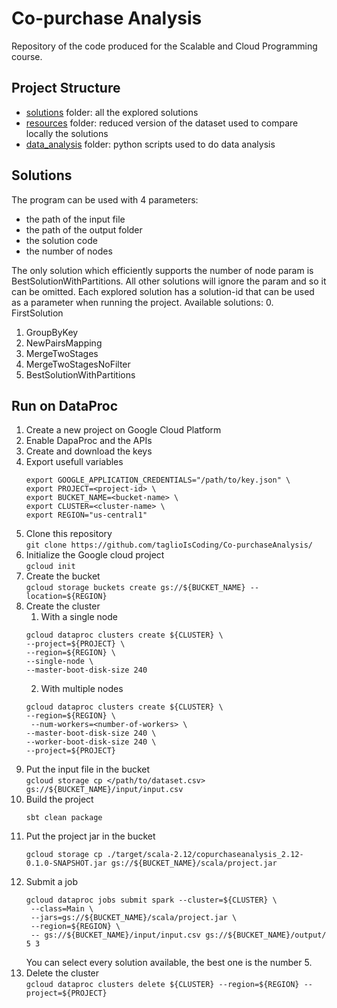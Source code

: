 # Co-purchase Analysis
Repository of the code produced for the Scalable and Cloud Programming course. 

## Project Structure 
- [solutions](./src/main/scala/solutions) folder: all the explored solutions 
- [resources](./src/main/resources) folder: reduced version of the dataset used to compare locally the solutions 
- [data_analysis](./data_analysis/data-analysis.ipynb) folder: python scripts used to do data analysis

## Solutions 
The program can be used with 4 parameters:
- the path of the input file 
- the path of the output folder 
- the solution code 
- the number of nodes

The only solution which efficiently supports the number of node param is BestSolutionWithPartitions. 
All other solutions will ignore the param and so it can be omitted. 
Each explored solution has a solution-id that can be used as a parameter when running the project.
Available solutions:
0. FirstSolution
1. GroupByKey
2. NewPairsMapping
3. MergeTwoStages
4. MergeTwoStagesNoFilter
5. BestSolutionWithPartitions

## Run on DataProc
1. Create a new project on Google Cloud Platform 
2. Enable DapaProc and the APIs
3. Create and download the keys 
4. Export usefull variables 
    ```
    export GOOGLE_APPLICATION_CREDENTIALS="/path/to/key.json" \
    export PROJECT=<project-id> \
    export BUCKET_NAME=<bucket-name> \
    export CLUSTER=<cluster-name> \
    export REGION="us-central1"
   ```
5. Clone this repository <br>
   ```git clone https://github.com/taglioIsCoding/Co-purchaseAnalysis/```
6. Initialize the Google cloud project  <br>
   ```gcloud init```
7. Create the bucket <br>
    ```gcloud storage buckets create gs://${BUCKET_NAME} --location=${REGION}```
8. Create the cluster <br>
   1. With a single node 
    ```
   gcloud dataproc clusters create ${CLUSTER} \
    --project=${PROJECT} \
    --region=${REGION} \
    --single-node \
    --master-boot-disk-size 240
   ```
   2. With multiple nodes 
   ```
   gcloud dataproc clusters create ${CLUSTER} \
   --region=${REGION} \
    --num-workers=<number-of-workers> \
   --master-boot-disk-size 240 \
   --worker-boot-disk-size 240 \
   --project=${PROJECT}
    ```
9. Put the input file in the bucket <br>
    ```gcloud storage cp </path/to/dataset.csv> gs://${BUCKET_NAME}/input/input.csv```
10. Build the project <br>
    ```
    sbt clean package
    ```
11. Put the project jar in the bucket <br>
    ```
    gcloud storage cp ./target/scala-2.12/copurchaseanalysis_2.12-0.1.0-SNAPSHOT.jar gs://${BUCKET_NAME}/scala/project.jar
    ```
12. Submit a job 
    ```
    gcloud dataproc jobs submit spark --cluster=${CLUSTER} \
     --class=Main \
     --jars=gs://${BUCKET_NAME}/scala/project.jar \
     --region=${REGION} \
     -- gs://${BUCKET_NAME}/input/input.csv gs://${BUCKET_NAME}/output/ 5 3
    ```
    You can select every solution available, the best one is the number 5.  
13. Delete the cluster <br>
    ```gcloud dataproc clusters delete ${CLUSTER} --region=${REGION} --project=${PROJECT}```
